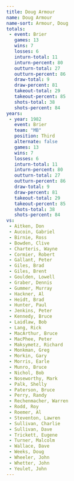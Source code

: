 ```yaml
---
title: Doug Armour
name: Doug Armour
name-sort: Armour, Doug
totals:
 - event: Brier
   games: 13
   wins: 7
   losses: 6
   inturn-total: 11
   inturn-percent: 80
   outturn-total: 27
   outturn-percent: 86
   draw-total: 9
   draw-percent: 81
   takeout-total: 29
   takeout-percent: 85
   shots-total: 38
   shots-percent: 84
years:
 - year: 1982
   event: Brier
   team: "MB"
   position: Third
   alternate: false
   games: 13
   wins: 7
   losses: 6
   inturn-total: 11
   inturn-percent: 80
   outturn-total: 27
   outturn-percent: 86
   draw-total: 9
   draw-percent: 81
   takeout-total: 29
   takeout-percent: 85
   shots-total: 38
   shots-percent: 84
vs:
 - Aitken, Don
 - Aucoin, Gabriel
 - Birnie, Ross
 - Bowden, Clive
 - Charteris, Wayne
 - Cormier, Robert
 - Gallant, Peter
 - Giles, Brad
 - Giles, Brent
 - Goulden, Lowell
 - Graber, Dennis
 - Gummer, Murray
 - Hackner, Al
 - Heidt, Brad
 - Hunter, Paul
 - Jenkins, Peter
 - Kennedy, Bruce
 - Laidlaw, Bob
 - Lang, Rick
 - MacArthur, Bruce
 - MacPhee, Peter
 - Maksymetz, Richard
 - Monkman, Greg
 - Morkin, Gary
 - Morris, Earle
 - Munro, Bruce
 - Nichol, Bob
 - Noseworthy, Mark
 - Palk, Shelly
 - Paterson, Bruce
 - Perry, Randy
 - Rechenmacher, Warren
 - Rodd, Roy
 - Roemer, Al
 - Steventon, Lawren
 - Sullivan, Charlie
 - Sullivan, Dave
 - Trickett, Eugene
 - Turner, Malcolm
 - Wallace, Dave
 - Weeks, Doug
 - Wheeler, John
 - Whetter, John
 - Yeulet, John
---
```

